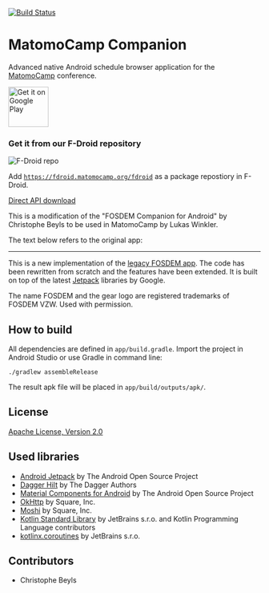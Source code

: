 [![Build Status](https://api.travis-ci.com/MatomoCamp/matomocamp-companion-android.svg?branch=master)](https://app.travis-ci.com/github/MatomoCamp/matomocamp-companion-android)

# MatomoCamp Companion

Advanced native Android schedule browser application for the [MatomoCamp](https://matomocamp.org/) conference.


[<img src="https://play.google.com/intl/en_us/badges/images/generic/en-play-badge.png"
     alt="Get it on Google Play"
     height="80">](https://play.google.com/store/apps/details?id=org.matomocamp.companion)

### Get it from our F-Droid repository
![F-Droid repo](https://fdroid.matomocamp.org/fdroid/repo/icons/icon.png)

Add [`https://fdroid.matomocamp.org/fdroid`](https://fdroid.matomocamp.org/fdroid) as a package repostiory in F-Droid.

[Direct API download](https://fdroid.matomocamp.org/fdroid/MatomoCampCompanion.apk)

This is a modification of the "FOSDEM Companion for Android" by Christophe Beyls to be used in MatomoCamp by Lukas Winkler.

The text below refers to the original app:

-----------------

This is a new implementation of the [legacy FOSDEM app](https://github.com/rkallensee/fosdem-android/). The code has been rewritten from scratch and the features have been extended. It is built on top of the latest [Jetpack](https://developer.android.com/jetpack/) libraries by Google.


The name FOSDEM and the gear logo are registered trademarks of FOSDEM VZW. Used with permission.


## How to build

All dependencies are defined in ```app/build.gradle```. Import the project in Android Studio or use Gradle in command line:

```
./gradlew assembleRelease
```

The result apk file will be placed in ```app/build/outputs/apk/```.

## License

[Apache License, Version 2.0](http://www.apache.org/licenses/LICENSE-2.0)

## Used libraries

* [Android Jetpack](https://developer.android.com/jetpack) by The Android Open Source Project
* [Dagger Hilt](https://dagger.dev/hilt/) by The Dagger Authors
* [Material Components for Android](https://material.io/develop/android) by The Android Open Source Project
* [OkHttp](https://github.com/square/okhttp) by Square, Inc.
* [Moshi](https://github.com/square/moshi) by Square, Inc.
* [Kotlin Standard Library](https://github.com/JetBrains/kotlin) by JetBrains s.r.o. and Kotlin Programming Language contributors
* [kotlinx.coroutines](https://github.com/Kotlin/kotlinx.coroutines) by JetBrains s.r.o.

## Contributors

* Christophe Beyls
